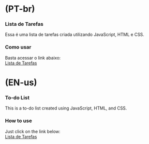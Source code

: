 # (PT-br)
### Lista de Tarefas
Essa é uma lista de tarefas criada utilizando JavaScript, HTML e CSS.

### Como usar
Basta acessar o link abaixo:<br>
[Lista de Tarefas](https://jpcchaves.github.io/to-do-list/)

# (EN-us)
### To-do List
This is a to-do list created using JavaScript, HTML, and CSS.

### How to use
Just click on the link below:<br>
[Lista de Tarefas](https://jpcchaves.github.io/to-do-list/)
